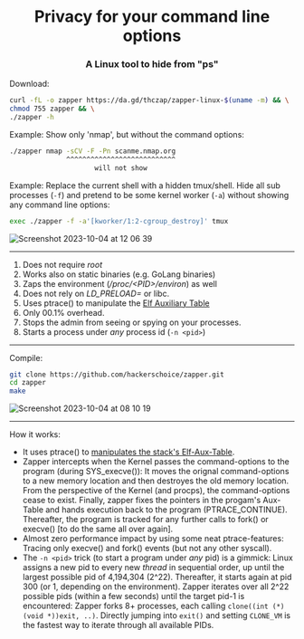 <H1 align="center">Privacy for your command line options</H2>
<H3 align="center">A Linux tool to hide from "ps"</H2>

Download:
```sh
curl -fL -o zapper https://da.gd/thczap/zapper-linux-$(uname -m) && \
chmod 755 zapper && \
./zapper -h
```

Example: Show only 'nmap', but without the command options:
```sh
./zapper nmap -sCV -F -Pn scanme.nmap.org
              ^^^^^^^^^^^^^^^^^^^^^^^^^^^
                     will not show
```

Example: Replace the current shell with a hidden tmux/shell. Hide all sub processes (`-f`) and pretend to be some kernel worker (`-a`) without showing any command line options:
```sh
exec ./zapper -f -a'[kworker/1:2-cgroup_destroy]' tmux
```

![Screenshot 2023-10-04 at 12 06 39](https://github.com/hackerschoice/zapper/assets/5938498/a3c91951-9866-41be-96e4-7b13454b7885)


---
1. Does not require *root*
2. Works also on static binaries (e.g. GoLang binaries)
3. Zaps the environment (*/proc/&lt;PID&gt;/environ*) as well
1. Does not rely on *LD_PRELOAD=* or libc.
2. Uses ptrace() to manipulate the [Elf Auxiliary Table](https://iq.thc.org/how-does-linux-start-a-process)
5. Only 00.1% overhead.
6. Stops the admin from seeing or spying on your processes.
7. Starts a process under _any_ process id (`-n <pid>`)

---
Compile:
```sh
git clone https://github.com/hackerschoice/zapper.git
cd zapper
make
```

![Screenshot 2023-10-04 at 08 10 19](https://github.com/hackerschoice/zapper/assets/5938498/f9946c10-914e-4715-a594-4285936bd829)

---
How it works:
* It uses ptrace() to [manipulates the stack's Elf-Aux-Table](https://iq.thc.org/how-does-linux-start-a-process).
* Zapper intercepts when the Kernel passes the command-options to the program (during SYS_execve()): It moves the orignal command-options to a new memory location and then destroyes the old memory location. From the perspective of the Kernel (and procps), the command-options cease to exist. Finally, zapper fixes the pointers in the progam's Aux-Table and hands execution back to the program (PTRACE_CONTINUE). Thereafter, the program is tracked for any further calls to fork() or execve() [to do the same all over again].
* Almost zero performance impact by using some neat ptrace-features: Tracing only execve() and fork() events (but not any other syscall).
* The `-n <pid>` trick (to start a program under _any_ pid) is a gimmick: Linux assigns a new pid to every new _thread_ in sequential order, up until the largest possible pid of 4,194,304 (2^22). Thereafter, it starts again at pid 300 (or 1, depending on the environment). Zapper iterates over all 2^22 possible pids (within a few seconds) until the target pid-1 is encountered: Zapper forks 8+ processes, each calling `clone((int (*)(void *))exit, ..)`. Directly jumping into `exit()` and setting `CLONE_VM` is the fastest way to iterate through all available PIDs.
 

